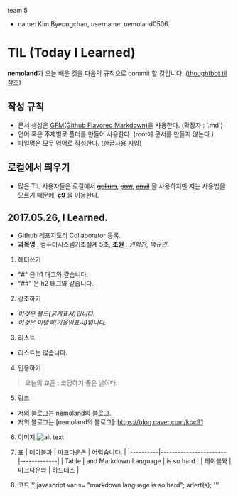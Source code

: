  team 5

  - name: Kim Byeongchan, username: nemoland0506.
 

 # TIL (Today I Learned)
 
 **nemoland**가 오늘 배운 것을 다음의 규칙으로 commit 할 것입니다. ([thoughtbot til 참조](https://github.com/thoughtbot/til))

 ## 작성 규칙
  - 문서 생성은 [GFM(Github Flavored Markdown)](http://help.github.com/articles/github-flavored-markdwon/)을 사용한다. (확장자 : '.md') 
  - 언어 혹은 주제별로 폴더를 만들어 사용한다. (root에 문서를 만들지 않는다.)
  - 파일명은 모두 영어로 작성한다. (한글사용 지양)
  
 ## 로컬에서 띄우기
  - 많은 TIL 사용자들은 로컬에서 ~~[gollum](https://github.com/gollum/gollum)~~, ~~[pow](http://pow.cx/)~~, ~~[anvil](http://anvilformac.com/)~~ 을 사용하지만
    저는 사용법을 모르기 때문에, __[c9](https://c9.io)__ 을 이용한다.
 
 ## 2017.05.26, I Learned.
  - Github 레포지토리 Collaborator 등록.
  - __과목명__ : 컴퓨터시스템기초설계 5조, __조원__ : *권혁찬*, *백규민*. 

  1. 헤더쓰기
   * "#" 은 h1 태그와 같습니다.
   * "##" 은 h2 태그와 같습니다.
   
  2. 강조하기 
   * *이것은 볼드(굵게표시)입니다.*
   * _이것은 이탤릭(기울임표시)입니다._
  
  3. 리스트
   - 리스트는 많습니다.

  4. 인용하기
   > 오늘의 교훈 : 코딩하기 좋은 날이다.

  5. 링크
   * 저의 블로그는 [nemoland의 블로그](https://blog.naver.com/kbc91).
   * 저의 블로그는 [nemoland의 블로그]: https://blog.naver.com/kbc91

  6. 이미지
![alt text](https://www.google.co.kr/images/branding/googlelogo/1x/googlelogo_color_272x92dp.png)

  7. 표
| 테이블과 | 마크다운은            | 어렵습니다. |
|----------|-----------------------|-------------|
| Table    | and Markdown Language | is so hard  |
| 테이블와 | 마크다운와            | 하드데스    |   

  8. 코드
'''javascript
var s= "markdown language is so hard";
arlert(s);
'''
